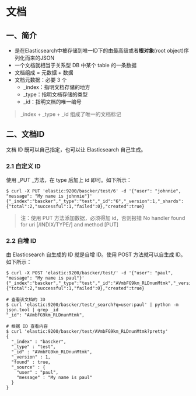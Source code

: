 # 文档
## 一、简介
* 是在Elasticsearch中被存储到唯一ID下的由最高级或者**根对象**(root object)序列化而来的JSON
* 一个文档就相当于关系型 DB 中某个 table 的一条数据
* 文档组成 = 元数据 + 数据
* 文档元数据：必要 3 个
  * _index：指明文档存储的地方
  * _type：指明文档存储的类型
  * _id：指明文档的唯一编号

> _index + _type + _id 组成了唯一的文档标记

## 二、文档ID
文档 ID 既可以自己指定，也可以让 Elasticsearch 自己生成。

### 2.1 自定义 ID
使用 _PUT _方法，在 type 后加上 id 即可。如下所示：
```
$ curl -X PUT 'elastic:9200/bascker/test/6' -d '{"user": "johnnie", "message": "My name is johnnie"}'
{"_index":"bascker","_type":"test","_id":"6","_version":1,"_shards":{"total":2,"successful":1,"failed":0},"created":true}
```

> 注：使用 PUT 方法添加数据，必须得加 id，否则报错  No handler found for uri [/INDIX/TYPE/] and method [PUT]

### 2.2 自增 ID
由 Elasticsearch 自生成的 ID 就是自增 ID。使用 POST 方法就可以自生成 ID。如下所示：
```
$ curl -X POST 'elastic:9200/bascker/test/' -d '{"user": "paul", "message": "My name is paul"}'
{"_index":"bascker","_type":"test","_id":"AVmbFG9km_RLDnunMtmk","_version":1,"_shards":{"total":2,"successful":1,"failed":0},"created":true}

# 查看该文档的 ID
$ curl 'elastic:9200/bascker/test/_search?q=user:paul' | python -m json.tool | grep _id
"_id": "AVmbFG9km_RLDnunMtmk",

# 根据 ID 查看内容
$ curl 'elastic:9200/bascker/test/AVmbFG9km_RLDnunMtmk?pretty'
{
  "_index" : "bascker",
  "_type" : "test",
  "_id" : "AVmbFG9km_RLDnunMtmk",
  "_version" : 1,
  "found" : true,
  "_source" : {
    "user" : "paul",
    "message" : "My name is paul"
  }
}
```
